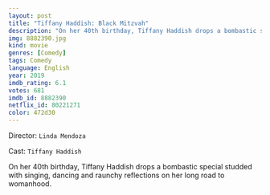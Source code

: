 ```yaml
---
layout: post
title: "Tiffany Haddish: Black Mitzvah"
description: "On her 40th birthday, Tiffany Haddish drops a bombastic special studded with singing, dancing and raunchy reflections on her long road to womanhood..."
img: 8882390.jpg
kind: movie
genres: [Comedy]
tags: Comedy 
language: English
year: 2019
imdb_rating: 6.1
votes: 681
imdb_id: 8882390
netflix_id: 80221271
color: 472d30
---
```

Director: `Linda Mendoza`  

Cast: `Tiffany Haddish` 

On her 40th birthday, Tiffany Haddish drops a bombastic special studded with singing, dancing and raunchy reflections on her long road to womanhood.